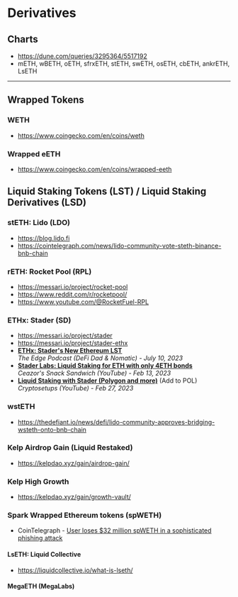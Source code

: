# Derivatives

## Charts

- https://dune.com/queries/3295364/5517192
- mETH, wBETH, oETH, sfrxETH, stETH, swETH, osETH, cbETH, ankrETH, LsETH

---

## Wrapped Tokens

### WETH
- https://www.coingecko.com/en/coins/weth

### Wrapped eETH
- https://www.coingecko.com/en/coins/wrapped-eeth

## Liquid Staking Tokens (LST) / Liquid Staking Derivatives (LSD)

### stETH: Lido (LDO)

- https://blog.lido.fi
- https://cointelegraph.com/news/lido-community-vote-steth-binance-bnb-chain

### rETH: Rocket Pool (RPL)

- https://messari.io/project/rocket-pool
- https://www.reddit.com/r/rocketpool/
- https://www.youtube.com/@RocketFuel-RPL

### ETHx: Stader (SD)

- https://messari.io/project/stader
- https://messari.io/project/stader-ethx
- [**ETHx: Stader's New Ethereum LST**](https://www.youtube.com/watch?v=tTlCnc8sjd0)
  <br/>_The Edge Podcast (DeFi Dad & Nomatic) - July 10, 2023_
- [**Stader Labs: Liquid Staking for ETH with only 4ETH bonds**](https://www.youtube.com/watch?v=Sn0q4cW6opU)
  <br/>_Ceazor's Snack Sandwich (YouTube) - Feb 13, 2023_
- [**Liquid Staking with Stader (Polygon and more)**](https://www.youtube.com/watch?v=V0W8abretag) (Add to POL)
  <br/>_Cryptosetups (YouTube) - Feb 27, 2023_

### wstETH 
- https://thedefiant.io/news/defi/lido-community-approves-bridging-wsteth-onto-bnb-chain


### Kelp Airdrop Gain (Liquid Restaked)
- https://kelpdao.xyz/gain/airdrop-gain/

### Kelp High Growth 
- https://kelpdao.xyz/gain/growth-vault/

### Spark Wrapped Ethereum tokens (spWETH)
- CoinTelegraph - [User loses $32 million spWETH in a sophisticated phishing attack](https://cointelegraph.com/news/user-loses-32-million-sp-weth-sophisticated-phishing-attack)

#### LsETH: Liquid Collective

- https://liquidcollective.io/what-is-lseth/

#### MegaETH (MegaLabs)
